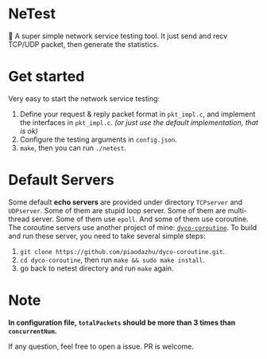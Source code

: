 # NeTest
🔫 A super simple network service testing tool. It just send and recv TCP/UDP packet, then generate the statistics.

# Get started

Very easy to start the network service testing:
1. Define your request & reply packet format in `pkt_impl.c`, and implement the interfaces in `pkt_impl.c`. *(or just use the default implementation, that is ok)*
2. Configure the testing arguments in `config.json`.
3. `make`, then you can run `./netest`.

# Default Servers

Some default **echo servers** are provided under directory `TCPserver` and `UDPserver`. Some of them are stupid loop server. Some of them are multi-thread server. Some of them use `epoll`. And some of them use coroutine. The coroutine servers use another project of mine: [`dyco-coroutine`](https://github.com/piaodazhu/dyco-coroutine). To build and run these server, you need to take several simple steps:
1. `git clone https://github.com/piaodazhu/dyco-coroutine.git`. 
2. `cd dyco-coroutine`, then run `make && sudo make install`. 
3. go back to netest directory and run `make` again.

# Note

**In configuration file, `totalPackets` should be more than 3 times than `concurrentNum`.**

If any question, feel free to open a issue. PR is welcome.
